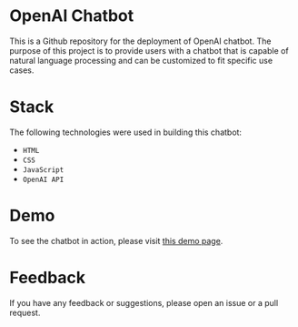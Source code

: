 # OpenAI Chatbot

This is a Github repository for the deployment of OpenAI chatbot. The purpose of this project is to provide users with a chatbot that is capable of natural language processing and can be customized to fit specific use cases. 

# Stack

The following technologies were used in building this chatbot:
- `HTML`
- `CSS`
- `JavaScript`
- `OpenAI API`

# Demo
To see the chatbot in action, please visit <a href="https://text-davinci.vercel.app" target="_blank">this demo page</a>.

# Feedback
If you have any feedback or suggestions, please open an issue or a pull request.
